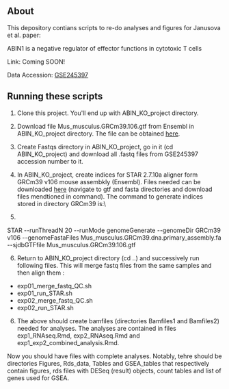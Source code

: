 ## About

This depository contians scripts to re-do analyses and figures for Janusova et al. paper: 

ABIN1 is a negative regulator of effector functions in cytotoxic T cells

Link: Coming SOON!

Data Accession: [GSE245397](https://www.ncbi.nlm.nih.gov/geo/query/acc.cgi?&acc=GSE245397)

## Running these scripts

1. Clone this project. You'll end up with ABIN_KO_project directory.

2. Download file Mus_musculus.GRCm39.106.gtf from Ensembl in ABIN_KO_project directory. The file can be obtained [here](https://ftp.ensembl.org/pub/release-106/gtf/mus_musculus/Mus_musculus.GRCm39.106.gtf.gz). 

3. Create Fastqs directory in ABIN_KO_project, go in it (cd ABIN_KO_project) and download all .fastq files from GSE245397 accession number to it.

4. In ABIN_KO_project, create indices for STAR 2.7.10a aligner form GRCm39 v106 mouse assembkly (Ensembl). Files needed can be downloaded [here](https://ftp.ensembl.org/pub/release-106/) (navigate to gtf and fasta directories and download files mendtioned in command). The command to generate indices stored in directory GRCm39 is:\ 
5. 
 STAR --runThreadN 20 --runMode genomeGenerate --genomeDir GRCm39 v106 --genomeFastaFiles Mus_musculus.GRCm39.dna.primary_assembly.fa --sjdbGTFfile Mus_musculus.GRCm39.106.gtf

6. Return to ABIN_KO_project directory (cd ..) and successively run following files. This will merge fastq files from the same samples and then align them :

* exp01_merge_fastq_QC.sh
* exp01_run_STAR.sh
* exp02_merge_fastq_QC.sh
* exp02_run_STAR.sh

6. The above should create bamfiles (directories Bamfiles1 and Bamfiles2) needed for analyses. The analyses are contained in files exp1_RNAseq.Rmd, exp2_RNAseq.Rmd and exp1_exp2_combined_analysis.Rmd.

Now you should have files with complete analyses. Notably, tehre should be directories Figures, Rds_data, Tables and GSEA_tables that respectively contain figures, rds files with DESeq (result) objects, count tables and list of genes used for GSEA.

